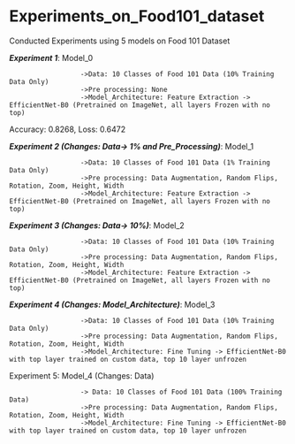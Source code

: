 # Experiments_on_Food101_dataset
Conducted Experiments using 5 models on Food 101 Dataset

***Experiment 1***: Model_0

                      ->Data: 10 Classes of Food 101 Data (10% Training Data Only)
                      ->Pre processing: None
                      ->Model_Architecture: Feature Extraction -> EfficientNet-B0 (Pretrained on ImageNet, all layers Frozen with no top)
Accuracy: 0.8268, Loss: 0.6472


                      
***Experiment 2 (Changes: Data-> 1% and Pre_Processing)***: Model_1 

                      ->Data: 10 Classes of Food 101 Data (1% Training Data Only)
                      ->Pre processing: Data Augmentation, Random Flips, Rotation, Zoom, Height, Width
                      ->Model_Architecture: Feature Extraction -> EfficientNet-B0 (Pretrained on ImageNet, all layers Frozen with no top)                      
                  
***Experiment 3 (Changes: Data-> 10%)***: Model_2 

                      ->Data: 10 Classes of Food 101 Data (10% Training Data Only)
                      ->Pre processing: Data Augmentation, Random Flips, Rotation, Zoom, Height, Width
                      ->Model_Architecture: Feature Extraction -> EfficientNet-B0 (Pretrained on ImageNet, all layers Frozen with no top)

***Experiment 4 (Changes: Model_Architecture)***: Model_3 

                      ->Data: 10 Classes of Food 101 Data (10% Training Data Only)
                      ->Pre processing: Data Augmentation, Random Flips, Rotation, Zoom, Height, Width
                      ->Model_Architecture: Fine Tuning -> EfficientNet-B0 with top layer trained on custom data, top 10 layer unfrozen   

Experiment 5: Model_4 (Changes: Data) 

                      -> Data: 10 Classes of Food 101 Data (100% Training Data)
                      ->Pre processing: Data Augmentation, Random Flips, Rotation, Zoom, Height, Width
                      ->Model_Architecture: Fine Tuning -> EfficientNet-B0 with top layer trained on custom data, top 10 layer unfrozen                       
